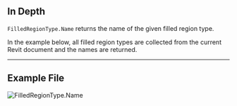 ## In Depth
`FilledRegionType.Name` returns the name of the given filled region type.

In the example below, all filled region types are collected from the current Revit document and the names are returned.
___
## Example File

![FilledRegionType.Name](./Revit.Elements.FilledRegionType.Name_img.jpg)